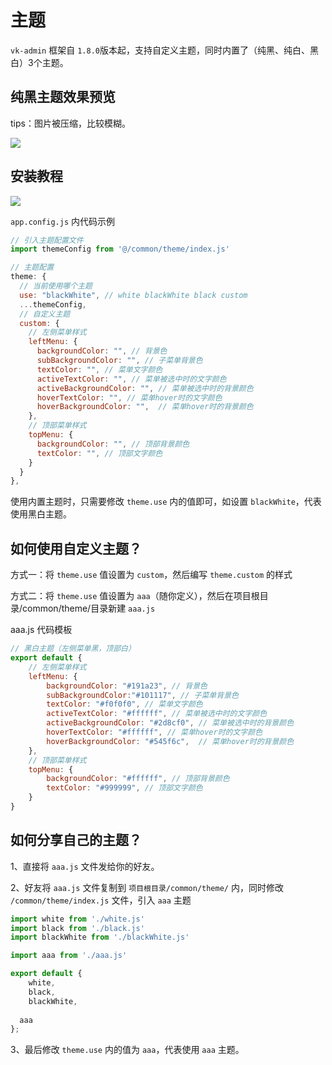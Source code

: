 # 主题

`vk-admin` 框架自 `1.8.0`版本起，支持自定义主题，同时内置了（纯黑、纯白、黑白）3个主题。

## 纯黑主题效果预览

tips：图片被压缩，比较模糊。

<img class="preview"  src="https://vkceyugu.cdn.bspapp.com/VKCEYUGU-cf0c5e69-620c-4f3c-84ab-f4619262939f/ad18e7d6-ae0e-4424-bf3d-6e3dad1036a1.png"/>

## 安装教程

![](https://vkceyugu.cdn.bspapp.com/VKCEYUGU-cf0c5e69-620c-4f3c-84ab-f4619262939f/2f06133d-a2c6-4bf2-83b4-5806e129809e.png)

`app.config.js` 内代码示例

```js
// 引入主题配置文件
import themeConfig from '@/common/theme/index.js'
```


```js
// 主题配置
theme: {
  // 当前使用哪个主题
  use: "blackWhite", // white blackWhite black custom
  ...themeConfig,
  // 自定义主题
  custom: {
    // 左侧菜单样式
    leftMenu: {
      backgroundColor: "", // 背景色
      subBackgroundColor: "", // 子菜单背景色
      textColor: "", // 菜单文字颜色
      activeTextColor: "", // 菜单被选中时的文字颜色
      activeBackgroundColor: "", // 菜单被选中时的背景颜色
      hoverTextColor: "", // 菜单hover时的文字颜色
      hoverBackgroundColor: "",  // 菜单hover时的背景颜色
    },
    // 顶部菜单样式
    topMenu: {
      backgroundColor: "", // 顶部背景颜色
      textColor: "", // 顶部文字颜色
    }
  }
},
```

使用内置主题时，只需要修改 `theme.use` 内的值即可，如设置 `blackWhite`，代表使用黑白主题。

## 如何使用自定义主题？

方式一：将 `theme.use` 值设置为 `custom`，然后编写 `theme.custom` 的样式

方式二：将 `theme.use` 值设置为 `aaa`（随你定义），然后在项目根目录/common/theme/目录新建 `aaa.js`

aaa.js 代码模板

```js
// 黑白主题（左侧菜单黑，顶部白）
export default {
	// 左侧菜单样式
	leftMenu: {
		backgroundColor: "#191a23", // 背景色
		subBackgroundColor:"#101117", // 子菜单背景色
		textColor: "#f0f0f0", // 菜单文字颜色
		activeTextColor: "#ffffff", // 菜单被选中时的文字颜色
		activeBackgroundColor: "#2d8cf0", // 菜单被选中时的背景颜色
		hoverTextColor: "#ffffff", // 菜单hover时的文字颜色
		hoverBackgroundColor: "#545f6c",  // 菜单hover时的背景颜色
	},
	// 顶部菜单样式
	topMenu: {
		backgroundColor: "#ffffff", // 顶部背景颜色
		textColor: "#999999", // 顶部文字颜色
	}
}
```

## 如何分享自己的主题？

1、直接将 `aaa.js` 文件发给你的好友。

2、好友将 `aaa.js` 文件复制到 `项目根目录/common/theme/` 内，同时修改 `/common/theme/index.js` 文件，引入 `aaa` 主题

```js
import white from './white.js'
import black from './black.js'
import blackWhite from './blackWhite.js'

import aaa from './aaa.js'

export default {
	white,
	black,
	blackWhite,
  
  aaa
};


```

3、最后修改 `theme.use` 内的值为 `aaa`，代表使用 `aaa` 主题。